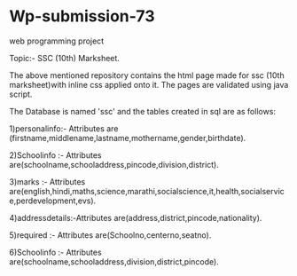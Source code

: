 # Wp-submission-73
web programming project

Topic:- SSC (10th) Marksheet.

The above mentioned repository contains the html page made for ssc (10th marksheet)with inline css applied onto it.
The pages are validated using java script.

The Database is named 'ssc' and the tables created in sql are as follows:

1)personalinfo:- Attributes are (firstname,middlename,lastname,mothername,gender,birthdate).

2)Schoolinfo  :-   Attributes are(schoolname,schooladdress,pincode,division,district).

3)marks       :-  Attributes are(english,hindi,maths,science,marathi,socialscience,it,health,socialservice,perdevelopment,evs).

4)addressdetails:-Attributes are(address,district,pincode,nationality).

5)required    :- Attributes are(Schoolno,centerno,seatno).

6)Schoolinfo  :- Attributes are(schoolname,schooladdress,division,district,pincode).
